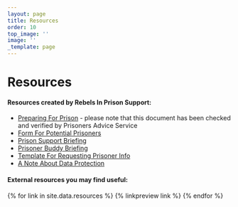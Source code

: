 ```yaml
---
layout: page
title: Resources
order: 10
top_image: ''
image: ''
_template: page
---
```


# Resources

#### Resources created by Rebels In Prison Support:

* [Preparing For Prison](https://docs.google.com/document/d/1b6EdsHKM6z8Q2NW6jk4PbxOKVIJeH6UaPi2fOnks314/edit?usp=sharing "Preparing For Prison") - please note that this document has been checked and verified by Prisoners Advice Service
* [Form For Potential Prisoners](https://form.jotform.com/rebelsinprison/form-for-potential-prisoners "Form for potential prisoners")
* [Prison Support Briefing](https://docs.google.com/document/d/1gGYOGKxuammDzSwhSUBjiabNqAMWSNUIoK7DO8DEv84/edit?usp=sharing "Prison Support Briefing")
* [Prisoner Buddy Briefing](https://docs.google.com/document/d/1_QlgO149_iTqJE21jRacwITPmxt65pkyQrfbsvffqNM/edit?usp=sharing "Prisoner Buddy Briefing")
* [Template For Requesting Prisoner Info](https://docs.google.com/document/d/1an5An_lo7VVGKAgV3wHq3x-THuci2Lek0nZWyXbW5Gw/edit?usp=drivesdk "Template For Requesting Prisoner Info")
* [A Note About Data Protection](https://docs.google.com/document/d/1oQAGNWWcr842ImJ2SjM5GlkQJzlCkW8LyDspmdVJHtM/edit?usp=drivesdk "A Note About Data Protection")

#### External resources you may find useful:

{% for link in site.data.resources %}
{% linkpreview link %}
{% endfor %}
